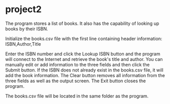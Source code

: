 # project2
The program stores a list of books. It also has the capability of looking up books by their ISBN.

Initialize the books.csv file with the first line containing header information: ISBN,Author,Title

Enter the ISBN number and click the Lookup ISBN button and the program will connect to the Internet and retrieve the book's title and author.
You can manually edit or add information to the three fields and then click the Submit button.
If the ISBN does not already exist in the books.csv file, it will add the book information.
The Clear button removes all information from the three fields as well as the output screen.
The Exit button closes the program.

The books.csv file will be located in the same folder as the program.
